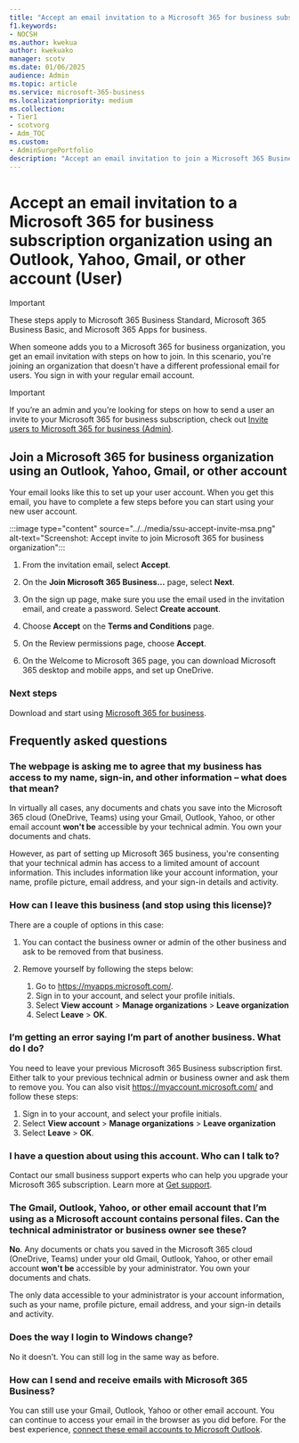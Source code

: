 ```yaml
---
title: "Accept an email invitation to a Microsoft 365 for business subscription organization using an Outlook, Yahoo, Gmail, or other account (User)"
f1.keywords:
- NOCSH
ms.author: kwekua
author: kwekuako
manager: scotv
ms.date: 01/06/2025
audience: Admin
ms.topic: article
ms.service: microsoft-365-business
ms.localizationpriority: medium
ms.collection:
- Tier1
- scotvorg
- Adm_TOC
ms.custom:
- AdminSurgePortfolio
description: "Accept an email invitation to join a Microsoft 365 Business Standard organization using an Outlook, Yahoo, Gmail or other account."
---
```


# Accept an email invitation to a Microsoft 365 for business subscription organization using an Outlook, Yahoo, Gmail, or other account (User)

> [!IMPORTANT]
> These steps apply to Microsoft 365 Business Standard, Microsoft 365 Business Basic, and Microsoft 365 Apps for business.

When someone adds you to a Microsoft 365 for business organization, you get an email invitation with steps on how to join. In this scenario, you're joining an organization that doesn't have a different professional email for users. You sign in with your regular email account.

> [!IMPORTANT]
> If you’re an admin and you’re looking for steps on how to send a user an invite to your Microsoft 365 for business subscription, check out [Invite users to Microsoft 365 for business (Admin)](admin-invite-business-standard.md).

## Join a Microsoft 365 for business organization using an Outlook, Yahoo, Gmail, or other account

Your email looks like this to set up your user account. When you get this email, you have to complete a few steps before you can start using your new user account.

:::image type="content" source="../../media/ssu-accept-invite-msa.png" alt-text="Screenshot: Accept invite to join Microsoft 365 for business organization":::

1. From the invitation email, select **Accept**.

2. On the **Join Microsoft 365 Business...** page, select **Next**.

3. On the sign up page, make sure you use the email used in the invitation email, and create a password. Select **Create account**.

4. Choose **Accept** on the **Terms and Conditions** page.

5. On the Review permissions page, choose **Accept**.

6. On the Welcome to Microsoft 365 page, you can download Microsoft 365 desktop and mobile apps, and set up OneDrive.

### Next steps

Download and start using [Microsoft 365 for business](https://support.microsoft.com/office/install-office-apps-from-office-365-dcf2d841-dac7-455b-9a77-fc8f7ee92702).

## Frequently asked questions

### The webpage is asking me to agree that my business has access to my name, sign-in, and other information – what does that mean?

In virtually all cases, any documents and chats you save into the Microsoft 365 cloud (OneDrive, Teams) using your Gmail, Outlook, Yahoo, or other email account **won't be** accessible by your technical admin. You own your documents and chats.

However, as part of setting up Microsoft 365 business, you're consenting that your technical admin has access to a limited amount of account information. This includes information like your account information, your name, profile picture, email address, and your sign-in details and activity.

### How can I leave this business (and stop using this license)?

There are a couple of options in this case:

1. You can contact the business owner or admin of the other business and ask to be removed from that business.

2. Remove yourself by following the steps below:

    1. Go to <https://myapps.microsoft.com/>.
    2. Sign in to your account, and select your profile initials.
    3. Select **View account** > **Manage organizations** > **Leave organization**
    4. Select **Leave** > **OK**.

### I’m getting an error saying I’m part of another business. What do I do?

You need to leave your previous Microsoft 365 Business subscription first. Either talk to your previous technical admin or business owner and ask them to remove you. You can also visit <https://myaccount.microsoft.com/> and follow these steps:

1. Sign in to your account, and select your profile initials.
2. Select **View account** > **Manage organizations** > **Leave organization**
3. Select **Leave** > **OK**.

### I have a question about using this account. Who can I talk to?

Contact our small business support experts who can help you upgrade your Microsoft 365 subscription. Learn more at [Get support](../get-help-support.md).

### The Gmail, Outlook, Yahoo, or other email account that I’m using as a Microsoft account contains personal files. Can the technical administrator or business owner see these?

**No**. Any documents or chats you saved in the Microsoft 365 cloud (OneDrive, Teams) under your old Gmail, Outlook, Yahoo, or other email account **won't be** accessible by your administrator.  You own your documents and chats.

The only data accessible to your administrator is your account information, such as your name, profile picture, email address, and your sign-in details and activity.

### Does the way I login to Windows change?

No it doesn’t. You can still log in the same way as before.

### How can I send and receive emails with Microsoft 365 Business?

You can still use your Gmail, Outlook, Yahoo or other email account.  You can continue to access your email in the browser as you did before. For the best experience, [connect these email accounts to Microsoft Outlook](https://support.microsoft.com/office/add-an-email-account-to-outlook-6e27792a-9267-4aa4-8bb6-c84ef146101b).
